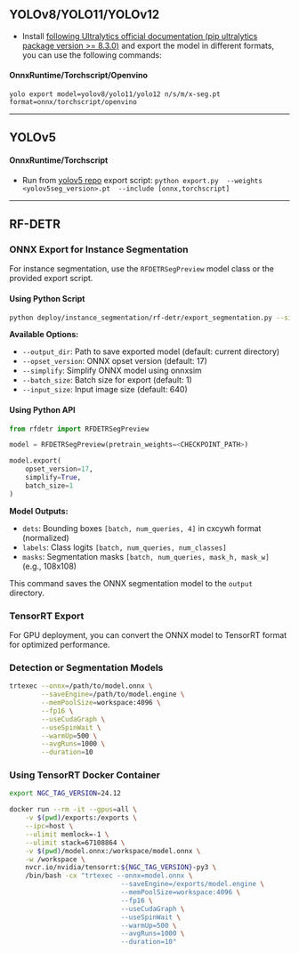 ## YOLOv8/YOLO11/YOLOv12
* Install  [following Ultralytics official documentation (pip ultralytics package version >= 8.3.0)](]https://docs.ultralytics.com/tasks/segment/) and export the model in different formats, you can use the following commands:

#### OnnxRuntime/Torchscript/Openvino

```
yolo export model=yolov8/yolo11/yolo12 n/s/m/x-seg.pt format=onnx/torchscript/openvino
```

---

## YOLOv5
#### OnnxRuntime/Torchscript
* Run from [yolov5 repo](https://github.com/ultralytics/yolov5) export script:  ```python export.py  --weights <yolov5seg_version>.pt  --include [onnx,torchscript]```

---


## RF-DETR
### ONNX Export for Instance Segmentation

For instance segmentation, use the `RFDETRSegPreview` model class or the provided export script.

#### Using Python Script

```bash
python deploy/instance_segmentation/rf-detr/export_segmentation.py --simplify --input_size 432
```

**Available Options:**
- `--output_dir`: Path to save exported model (default: current directory)
- `--opset_version`: ONNX opset version (default: 17)
- `--simplify`: Simplify ONNX model using onnxsim
- `--batch_size`: Batch size for export (default: 1)
- `--input_size`: Input image size (default: 640)

#### Using Python API

```python
from rfdetr import RFDETRSegPreview

model = RFDETRSegPreview(pretrain_weights=<CHECKPOINT_PATH>)

model.export(
    opset_version=17,
    simplify=True,
    batch_size=1
)
```

**Model Outputs:**
- `dets`: Bounding boxes `[batch, num_queries, 4]` in cxcywh format (normalized)
- `labels`: Class logits `[batch, num_queries, num_classes]`
- `masks`: Segmentation masks `[batch, num_queries, mask_h, mask_w]` (e.g., 108x108)

This command saves the ONNX segmentation model to the `output` directory.


### TensorRT Export

For GPU deployment, you can convert the ONNX model to TensorRT format for optimized performance.

### Detection or Segmentation Models

```bash
trtexec --onnx=/path/to/model.onnx \
        --saveEngine=/path/to/model.engine \
        --memPoolSize=workspace:4096 \
        --fp16 \
        --useCudaGraph \
        --useSpinWait \
        --warmUp=500 \
        --avgRuns=1000 \
        --duration=10
```

### Using TensorRT Docker Container

```bash
export NGC_TAG_VERSION=24.12

docker run --rm -it --gpus=all \
    -v $(pwd)/exports:/exports \
    --ipc=host \
    --ulimit memlock=-1 \
    --ulimit stack=67108864 \
    -v $(pwd)/model.onnx:/workspace/model.onnx \
    -w /workspace \
    nvcr.io/nvidia/tensorrt:${NGC_TAG_VERSION}-py3 \
    /bin/bash -cx "trtexec --onnx=model.onnx \
                            --saveEngine=/exports/model.engine \
                            --memPoolSize=workspace:4096 \
                            --fp16 \
                            --useCudaGraph \
                            --useSpinWait \
                            --warmUp=500 \
                            --avgRuns=1000 \
                            --duration=10"
```

 
